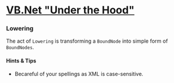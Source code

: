 # [VB.Net "Under the Hood"](README.md)    
### Lowering

The act of `Lowering` is transforming a `BoundNode` into simple form of `BoundNodes`.

#### Hints & Tips

 * Becareful of your spellings as XML is case-sensitive.
